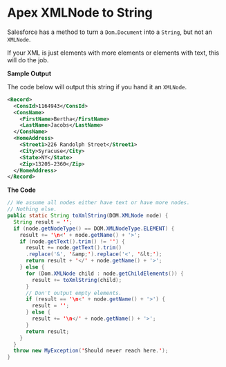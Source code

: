 # Apex XMLNode to String

Salesforce has a method to turn a `Dom.Document` into a `String`, but not 
an `XMLNode`.

If your XML is just elements with more elements or elements with text,
this will do the job.

**Sample Output**

The code below will output this string if you hand it an `XMLNode`.

```xml
<Record> 
  <ConsId>1164943</ConsId> 
  <ConsName> 
    <FirstName>Bertha</FirstName> 
    <LastName>Jacobs</LastName> 
  </ConsName> 
  <HomeAddress> 
    <Street1>226 Randolph Street</Street1> 
    <City>Syracuse</City> 
    <State>NY</State> 
    <Zip>13205-2360</Zip> 
  </HomeAddress> 
</Record>
```

**The Code**

```java
// We assume all nodes either have text or have more nodes. 
// Nothing else.
public static String toXmlString(DOM.XMLNode node) {
  String result = '';
  if (node.getNodeType() == DOM.XMLNodeType.ELEMENT) {
    result += '\n<' + node.getName() + '>';
    if (node.getText().trim() != '') {
      result += node.getText().trim()
      .replace('&', '&amp;').replace('<', '&lt;');
      return result + '</' + node.getName() + '>';
    } else {
      for (Dom.XMLNode child : node.getChildElements()) {
        result += toXmlString(child);
      }
      // Don't output empty elements.
      if (result == '\n<' + node.getName() + '>') {
        result = '';
      } else {
        result += '\n</' + node.getName() + '>';
      }
      return result;
    }
  }
  throw new MyException('Should never reach here.');
}
```
